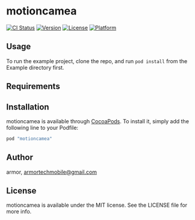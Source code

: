 # motioncamea

[![CI Status](http://img.shields.io/travis/armor/motioncamea.svg?style=flat)](https://travis-ci.org/armor/motioncamea)
[![Version](https://img.shields.io/cocoapods/v/motioncamea.svg?style=flat)](http://cocoapods.org/pods/motioncamea)
[![License](https://img.shields.io/cocoapods/l/motioncamea.svg?style=flat)](http://cocoapods.org/pods/motioncamea)
[![Platform](https://img.shields.io/cocoapods/p/motioncamea.svg?style=flat)](http://cocoapods.org/pods/motioncamea)

## Usage

To run the example project, clone the repo, and run `pod install` from the Example directory first.

## Requirements

## Installation

motioncamea is available through [CocoaPods](http://cocoapods.org). To install
it, simply add the following line to your Podfile:

```ruby
pod "motioncamea"
```

## Author

armor, armortechmobile@gmail.com

## License

motioncamea is available under the MIT license. See the LICENSE file for more info.
